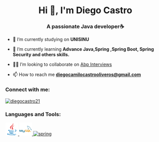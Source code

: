 <h1 align="center">Hi 👋, I'm Diego Castro</h1>
<h3 align="center">A passionate Java developer☕️</h3>

- 🔭 I’m currently studying on **UNISINU**

- 🌱 I’m currently learning **Advance Java,Spring ,Spring Boot, Spring Security and others skills.**

- 🥷🏽 I’m looking to collaborate on [Abp Interviews](https://github.com/FabioTR04/ABP_DESARROLLO.git)

- 📫 How to reach me **diegocamilocastrooliveros@gmail.com**

<h3 align="left">Connect with me:</h3>
<p align="left">
<a href="https://linkedin.com/in/https://www.linkedin.com/in/diego-camilo-castro-oliveros-37676a239/" target="blank"><img align="center" src="https://raw.githubusercontent.com/rahuldkjain/github-profile-readme-generator/master/src/images/icons/Social/linked-in-alt.svg" alt="diegocastro21" height="30" width="40" /></a>

              
</p>

<h3 align="left">Languages and Tools:</h3>
<p align="left"> <a href="https://www.java.com" target="_blank" rel="noreferrer"> <img src="https://raw.githubusercontent.com/devicons/devicon/master/icons/java/java-original.svg" alt="java" width="40" height="40"/> </a> <a href="https://www.mysql.com/" target="_blank" rel="noreferrer"> <img src="https://raw.githubusercontent.com/devicons/devicon/master/icons/mysql/mysql-original-wordmark.svg" alt="mysql" width="40" height="40"/> </a> <a href="https://spring.io/" target="_blank" rel="noreferrer"> <img src="https://www.vectorlogo.zone/logos/springio/springio-icon.svg" alt="spring" width="40" height="40"/> </a> </p>
